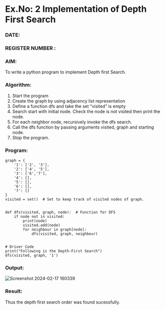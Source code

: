 # Ex.No: 2  Implementation of Depth First Search
### DATE:                                                                            
### REGISTER NUMBER : 
### AIM: 
To write a python program to implement Depth first Search. 
### Algorithm:
1. Start the program
2. Create the graph by using adjacency list representation
3. Define a function dfs and take the set “visited” is empty 
4. Search start with initial node. Check the node is not visited then print the node.
5. For each neighbor node, recursively invoke the dfs search.
6. Call the dfs function by passing arguments visited, graph and starting node.
7. Stop the program.
### Program:
```
graph = {
    '1': ['2', '3'],
    '2': ['4', '5'],
    '3': ['6','7'],
    '4': [],
    '5': [],
    '6': [],
    '7': []
}
visited = set()  # Set to keep track of visited nodes of graph.


def dfs(visited, graph, node):  # Function for DFS
    if node not in visited:
        print(node)
        visited.add(node)
        for neighbour in graph[node]:
            dfs(visited, graph, neighbour)


# Driver Code
print("Following is the Depth-First Search")
dfs(visited, graph, '1')

```











### Output:
![Screenshot 2024-02-17 160339](https://github.com/dyanesh-100/AI_Lab_2023-24/assets/114641798/d451dcc3-54f9-4336-89d6-24bf822a5c97)



### Result:
Thus the depth first search order was found sucessfully.
